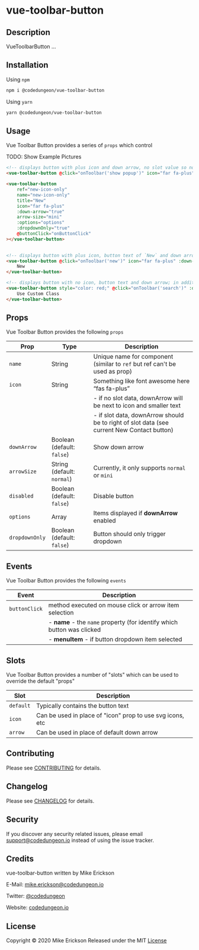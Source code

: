 # vue-toolbar-button

## Description

VueToolbarButton ...

## Installation

Using `npm`

```bash
npm i @codedungeon/vue-toolbar-button
```

Using `yarn`

```bash
yarn @codedungeon/vue-toolbar-button
```

## Usage

Vue Toolbar Button provides a series of `props` which control

TODO: Show Example Pictures

```html
<!-- displays button with plus icon and down arrow, no slot value so no button text -->
<vue-toolbar-button @click="onToolbar('show popup')" icon="far fa-plus" :down-arrow="true" arrow-size="mini"></vue-toolbar-button>

<vue-toolbar-button
    ref="new-icon-only"
    name="new-icon-only"
    title="New"
    icon="far fa-plus"
    :down-arrow="true"
    arrow-size="mini"
    :options="options"
    :dropdownOnly="true"
    @buttonClick="onButtonClick"
></vue-toolbar-button>

￼￼
<!-- displays button with plus icon, button text of `New` and down arrow in default (normal) statue -->
<vue-toolbar-button @click="onToolbar('new')" icon="far fa-plus" :down-arrow="true">
    New
</vue-toolbar-button>

<!-- displays button with no icon, button text and down arrow; in addition custom class has been applied -->
<vue-toolbar-button style="color: red;" @click="onToolbar('search')" :down-arrow="true">
    Use Custom Class
</vue-toolbar-button>
```

## Props

Vue Toolbar Button provides the following `props`

| **Prop**       | **Type**                   | **Description**                                                                            |
| -------------- | -------------------------- | ------------------------------------------------------------------------------------------ |
| `name`         | String                     | Unique name for component (similar to `ref` but ref can't be used as prop)                 |
| `icon`         | String                     | Something like font awesome here “fas fa-plus”                                             |
|                |                            | - if no slot data, downArrow will be next to icon and smaller text                         |
|                |                            | - if slot data, downArrow should be to right of slot data (see current New Contact button) |
| `downArrow`    | Boolean (default: `false`) | Show down arrow                                                                            |
| `arrowSize`    | String (default: `normal`) | Currently, it only supports `normal` or `mini`                                             |
| `disabled`     | Boolean (default: `false`) | Disable button                                                                             |
| `options`      | Array                      | Items displayed if **downArrow** enabled                                                   |
| `dropdownOnly` | Boolean (default: `false`) | Button should only trigger dropdown                                                        |

## Events

Vue Toolbar Button provides the following `events`

| **Event**     | **Description**                                                         |
| ------------- | ----------------------------------------------------------------------- |
| `buttonClick` | method executed on mouse click or arrow item selection                  |
|               | - **name** - the `name` property (for identify which button was clicked |
|               | - **menuItem** - if button dropdown item selected                       |

## Slots

Vue Toolbar Button provides a number of "slots" which can be used to override the default "props"

| **Slot**  | **Description**                                           |
| --------- | --------------------------------------------------------- |
| `default` | Typically contains the button text                        |
| `icon`    | Can be used in place of "icon" prop to use svg icons, etc |
| `arrow`   | Can be used in place of default down arrow                |

## Contributing

Please see [CONTRIBUTING](CONTRIBUTING.md) for details.

## Changelog

Please see [CHANGELOG](CHANGELOG.md) for details.

## Security

If you discover any security related issues, please email [support@codedungeon.io](mailto:support@codedungeon.io) instead of using the issue tracker.

## Credits

vue-toolbar-button written by Mike Erickson

E-Mail: [mike.erickson@codedungeon.io](mailto:mike.erickson@codedungeon.io)

Twitter: [@codedungeon](http://twitter.com/codedungeon)

Website: [codedungeon.io](https://codedungeon.io)

## License

Copyright &copy; 2020 Mike Erickson
Released under the MIT [License](LICENSE)
